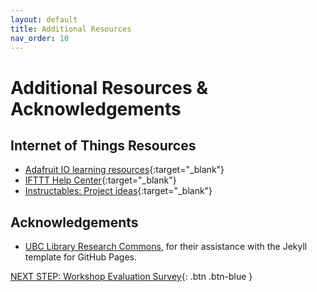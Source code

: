 ```yaml
---
layout: default
title: Additional Resources
nav_order: 10
---
```

# Additional Resources & Acknowledgements

## Internet of Things Resources

- [Adafruit IO learning resources](https://learn.adafruit.com/category/adafruit-io){:target="_blank"} 
- [IFTTT Help Center](https://help.ifttt.com/hc/en-us){:target="_blank"} 
- [Instructables: Project ideas](https://www.instructables.com/Internet-of-Things-projects/){:target="_blank"} 

## Acknowledgements

- [UBC Library Research Commons](https://github.com/ubc-library-rc/), for their assistance with the Jekyll template for GitHub Pages.


[NEXT STEP: Workshop Evaluation Survey](workshop-survey.html){: .btn .btn-blue }
